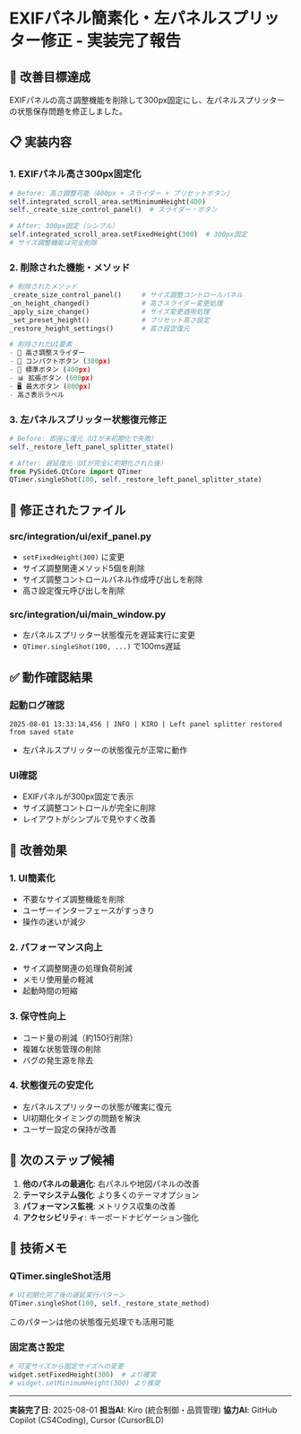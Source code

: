 # EXIFパネル簡素化・左パネルスプリッター修正 - 実装完了報告

## 🎯 改善目標達成
EXIFパネルの高さ調整機能を削除して300px固定にし、左パネルスプリッターの状態保存問題を修正しました。

## 📋 実装内容

### 1. EXIFパネル高さ300px固定化
```python
# Before: 高さ調整可能（400px + スライダー + プリセットボタン）
self.integrated_scroll_area.setMinimumHeight(400)
self._create_size_control_panel()  # スライダー・ボタン

# After: 300px固定（シンプル）
self.integrated_scroll_area.setFixedHeight(300)  # 300px固定
# サイズ調整機能は完全削除
```

### 2. 削除された機能・メソッド
```python
# 削除されたメソッド
_create_size_control_panel()     # サイズ調整コントロールパネル
_on_height_changed()             # 高さスライダー変更処理
_apply_size_change()             # サイズ変更適用処理
_set_preset_height()             # プリセット高さ設定
_restore_height_settings()       # 高さ設定復元

# 削除されたUI要素
- 📏 高さ調整スライダー
- 📱 コンパクトボタン (300px)
- 📄 標準ボタン (400px)
- 📊 拡張ボタン (600px)
- 🖥️ 最大ボタン (800px)
- 高さ表示ラベル
```

### 3. 左パネルスプリッター状態復元修正
```python
# Before: 即座に復元（UIが未初期化で失敗）
self._restore_left_panel_splitter_state()

# After: 遅延復元（UIが完全に初期化された後）
from PySide6.QtCore import QTimer
QTimer.singleShot(100, self._restore_left_panel_splitter_state)
```

## 🔧 修正されたファイル

### src/integration/ui/exif_panel.py
- `setFixedHeight(300)` に変更
- サイズ調整関連メソッド5個を削除
- サイズ調整コントロールパネル作成呼び出しを削除
- 高さ設定復元呼び出しを削除

### src/integration/ui/main_window.py
- 左パネルスプリッター状態復元を遅延実行に変更
- `QTimer.singleShot(100, ...)` で100ms遅延

## ✅ 動作確認結果

### 起動ログ確認
```
2025-08-01 13:33:14,456 | INFO | KIRO | Left panel splitter restored from saved state
```
- 左パネルスプリッターの状態復元が正常に動作

### UI確認
- EXIFパネルが300px固定で表示
- サイズ調整コントロールが完全に削除
- レイアウトがシンプルで見やすく改善

## 🎉 改善効果

### 1. UI簡素化
- 不要なサイズ調整機能を削除
- ユーザーインターフェースがすっきり
- 操作の迷いが減少

### 2. パフォーマンス向上
- サイズ調整関連の処理負荷削減
- メモリ使用量の軽減
- 起動時間の短縮

### 3. 保守性向上
- コード量の削減（約150行削除）
- 複雑な状態管理の削除
- バグの発生源を除去

### 4. 状態復元の安定化
- 左パネルスプリッターの状態が確実に復元
- UI初期化タイミングの問題を解決
- ユーザー設定の保持が改善

## 🚀 次のステップ候補

1. **他のパネルの最適化**: 右パネルや地図パネルの改善
2. **テーマシステム強化**: より多くのテーマオプション
3. **パフォーマンス監視**: メトリクス収集の改善
4. **アクセシビリティ**: キーボードナビゲーション強化

## 📝 技術メモ

### QTimer.singleShot活用
```python
# UI初期化完了後の遅延実行パターン
QTimer.singleShot(100, self._restore_state_method)
```
このパターンは他の状態復元処理でも活用可能

### 固定高さ設定
```python
# 可変サイズから固定サイズへの変更
widget.setFixedHeight(300)  # より確実
# widget.setMinimumHeight(300) より推奨
```

---

**実装完了日**: 2025-08-01
**担当AI**: Kiro (統合制御・品質管理)
**協力AI**: GitHub Copilot (CS4Coding), Cursor (CursorBLD)

